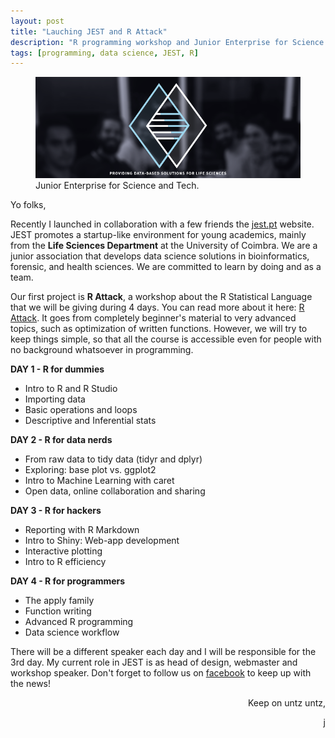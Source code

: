 ```yaml
---
layout: post
title: "Lauching JEST and R Attack"
description: "R programming workshop and Junior Enterprise for Science and Tech"
tags: [programming, data science, JEST, R]
---
```


<figure>
	<a href="http://jest.pt" target = "_blank"><img src="/images/jestPTcover3.png" alt="JEST Team."></a>
	<figcaption>Junior Enterprise for Science and Tech.</figcaption>
</figure>

Yo folks,

Recently I launched in collaboration with a few friends the <a href = "http://jest.pt" target = "_blank">jest.pt</a> website. JEST promotes a startup-like environment for young academics, mainly from the **Life Sciences Department** at the University of Coimbra. We are a junior association that develops data science solutions in bioinformatics, forensic, and health sciences. We are committed to learn by doing and as a team.

Our first project is **R Attack**, a workshop about the R Statistical Language that we will be giving during 4 days. You can read more about it here: <a href = "http://jest.pt/2016/11/01/R.html" target = "_blank">R Attack</a>. It goes from completely beginner's material to very advanced topics, such as optimization of written functions. However, we will try to keep things simple, so that all the course is accessible even for people with no background whatsoever in programming.

**DAY 1 - R for dummies**

* Intro to R and R Studio
* Importing data
* Basic operations and loops
* Descriptive and Inferential stats

**DAY 2 - R for data nerds**

* From raw data to tidy data (tidyr and dplyr)
* Exploring: base plot vs. ggplot2
* Intro to Machine Learning with caret
* Open data, online collaboration and sharing

**DAY 3 - R for hackers**

* Reporting with R Markdown
* Intro to Shiny: Web-app development
* Interactive plotting
* Intro to R efficiency

**DAY 4 - R for programmers**

* The apply family
* Function writing
* Advanced R programming
* Data science workflow

There will be a different speaker each day and I will be responsible for the 3rd day. My current role in JEST is as head of design, webmaster and workshop speaker.
Don't forget to follow us on <a href = "https://www.facebook.com/UC.JEST/" target = "_blank">facebook</a> to keep up with the news!

<p align = "right">
	Keep on untz untz,
</p>
<p align = "right">
	j
</p>